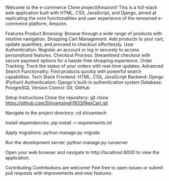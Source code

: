 
Welcome to the e-commerce Clone project(Amazon)! This is a full-stack web application built with HTML, CSS, JavaScript, and Django, aimed at replicating the core functionalities and user experience of the renowned e-commerce platform, Amazon.

Features
Product Browsing: Browse through a wide range of products with intuitive navigation.
Shopping Cart Management: Add products to your cart, update quantities, and proceed to checkout effortlessly.
User Authentication: Register an account or log in securely to access personalized features.
Checkout Process: Streamlined checkout with secure payment options for a hassle-free shopping experience.
Order Tracking: Track the status of your orders with real-time updates.
Advanced Search Functionality: Find products quickly with powerful search capabilities.
Tech Stack
Frontend: HTML, CSS, JavaScript
Backend: Django (Python)
Authentication: Django's built-in authentication system
Database: PostgreSQL
Version Control: Git, GitHub

Setup Instructions
Clone the repository:
git clone https://github.com/Shivamsingh1933/NexCart.git

Navigate to the project directory:
cd shivamtech

Install dependencies:
pip install -r requirements.txt

Apply migrations:
python manage.py migrate

Run the development server:
python manage.py runserver

Open your web browser and navigate to http://localhost:8000 to view the application.

Contributing
Contributions are welcome! Feel free to open issues or submit pull requests with improvements and new features.













